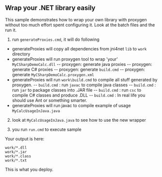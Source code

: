 Wrap your .NET library easily
---

This sample demonstrates how to wrap your own library with proxygen without too much effort spent configuring it.
Look at the batch files and the run it.

1) run `generateProxies.cmd`, it will do following
- generateProxies will copy all dependencies from jni4net `lib` to `work` directory
- generateProxies will run proxygen tool to wrap 'your' `MyCSharpDemoCalc.dll`
-- proxygen: generate java proxies
-- proxygen: generate C# proxies
-- proxygen: generate `build.cmd`
-- proxygen: generate `MyCSharpDemoCalc.proxygen.xml`
- generateProxies will run `work\build.cmd` to compile all stuff generated by proxygen. 
-- `build.cmd` : run `javac` to compile java classes
-- `build.cmd` : run `jar` to package classes into .JAR file
-- `build.cmd` : run `csc` to compile C# classes and produce .DLL
-- `build.cmd` : In real life you should use Ant or something smarter.
- generateProxies will run javac to compile example of usage `MyCalcUsageInJava.java`

2) look at `MyCalcUsageInJava.java` to see how to use the new wrapper

3) you run `run.cmd` to execute sample

Your output is here:
```
work/*.dll
work/*.jar
work/*.class
work/*.txt
```

This is what you deploy.